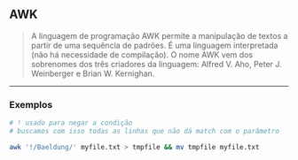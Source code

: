 ## AWK
> A linguagem de programação AWK permite a manipulação de textos a partir de uma sequência de padrões. É uma linguagem interpretada (não há necessidade de compilação).
O nome AWK vem dos sobrenomes dos três criadores da linguagem: Alfred V. Aho, Peter J. Weinberger e Brian W. Kernighan.

---------------------------------------------------------------------
### Exemplos 
```sh
# ! usado para negar a condição
# buscamos com isso todas as linhas que não dá match com o parâmetro

awk '!/Baeldung/' myfile.txt > tmpfile && mv tmpfile myfile.txt
```

